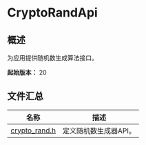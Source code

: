 # CryptoRandApi

## 概述

为应用提供随机数生成算法接口。

**起始版本：** 20
## 文件汇总

| 名称 | 描述 |
| -- | -- |
| [crypto_rand.h](capi-crypto-rand-h.md) | 定义随机数生成器API。 |
